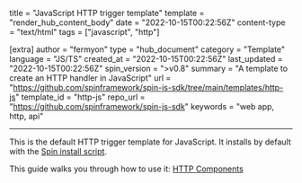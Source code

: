 title = "JavaScript HTTP trigger template"
template = "render_hub_content_body"
date = "2022-10-15T00:22:56Z"
content-type = "text/html"
tags = ["javascript", "http"]

[extra]
author = "fermyon"
type = "hub_document"
category = "Template"
language = "JS/TS"
created_at = "2022-10-15T00:22:56Z"
last_updated = "2022-10-15T00:22:56Z"
spin_version = ">v0.8"
summary =  "A template to create an HTTP handler in JavaScript"
url = "https://github.com/spinframework/spin-js-sdk/tree/main/templates/http-js"
template_id = "http-js"
repo_url = "https://github.com/spinframework/spin-js-sdk"
keywords = "web app, http, api"

---

This is the default HTTP trigger template for JavaScript. It installs by default with the [Spin install script](../../spin/install#installing-spin).

This guide walks you through how to use it: [HTTP Components](../../spin/javascript-components#http-components)
